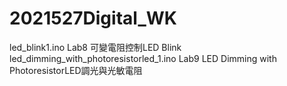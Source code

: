 # 2021527Digital_WK
led_blink1.ino Lab8 可變電阻控制LED Blink\
led_dimming_with_photoresistorled_1.ino Lab9 LED Dimming with PhotoresistorLED調光與光敏電阻
